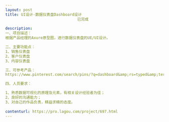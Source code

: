 ```yaml
---                
layout: post       
title: UI设计-数据仪表盘Dashboard设计
                                已完成
           
description: 
一、项目描述：
根据产品经理的Axure原型图，进行数据仪表盘的UE/UI设计。

二、主要功能点：
1、销售仪表盘
2、客户仪表盘
3、内容仪表盘

三、可参考产品：
https://www.pinterest.com/search/pins/?q=dashboard&amp;rs=typed&amp;term_meta[]=dashboard%7Ctyped&amp;remove_refine=dashborad%7Ctypo_auto_original 

四、人员要求：

1、熟悉数据可视化的原理及元素，有相关设计经验者为佳；
2、良好的沟通能力；
3、对自己的作品负责，精益求精的态度。
     
contenturl: https://pro.lagou.com/project/697.html      
---                 
```

